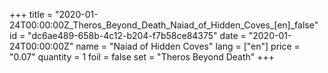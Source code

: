 +++
title = "2020-01-24T00:00:00Z_Theros_Beyond_Death_Naiad_of_Hidden_Coves_[en]_false"
id = "dc6ae489-658b-4c12-b204-f7b58ce84375"
date = "2020-01-24T00:00:00Z"
name = "Naiad of Hidden Coves"
lang = ["en"]
price = "0.07"
quantity = 1
foil = false
set = "Theros Beyond Death"
+++
